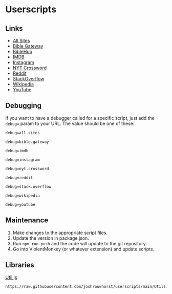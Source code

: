 # Userscripts

## Links

- [All Sites](https://github.com/joshrouwhorst/userscripts/raw/main/userscripts/All%20Sites.user.js)
- [Bible Gateway](https://github.com/joshrouwhorst/userscripts/raw/main/userscripts/Bible%20Gateway.user.js)
- [BibleHub](https://github.com/joshrouwhorst/userscripts/raw/main/userscripts/BibleHub.user.js)
- [IMDB](https://github.com/joshrouwhorst/userscripts/raw/main/userscripts/IMDB.user.js)
- [Instagram](https://github.com/joshrouwhorst/userscripts/raw/main/userscripts/Instagram.user.js)
- [NYT Crossword](https://github.com/joshrouwhorst/userscripts/raw/main/userscripts/NYT%20Crossword.user.js)
- [Reddit](https://github.com/joshrouwhorst/userscripts/raw/main/userscripts/Reddit.user.js)
- [StackOverflow](https://github.com/joshrouwhorst/userscripts/raw/main/userscripts/StackOverflow.user.js)
- [Wikipedia](https://github.com/joshrouwhorst/userscripts/raw/main/userscripts/Wikipedia.user.js)
- [YouTube](https://github.com/joshrouwhorst/userscripts/raw/main/userscripts/Youtube.user.js)

## Debugging

If you want to have a debugger called for a specific script, just add the `debug=` param to your URL. The value should be one of these:

```text
debug=all.sites
```

```text
debug=bible.gateway
```

```text
debug=imdb
```

```text
debug=instagram
```

```text
debug=nyt.crossword
```

```text
debug=reddit
```

```text
debug=stack.overflow
```

```text
debug=wikipedia
```

```text
debug=youtube
```

## Maintenance

1. Make changes to the appropriate script files.
2. Update the version in package.json.
3. Run `npm run push` and the code will update to the git repository.
4. Go into ViolentMonkey (or whatever extension) and update scripts.

## Libraries

[Util.js](https://raw.githubusercontent.com/joshrouwhorst/userscripts/main/Utils.js)

```URL
https://raw.githubusercontent.com/joshrouwhorst/userscripts/main/Utils.js
```
